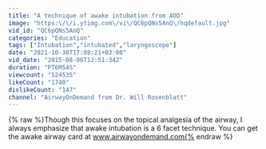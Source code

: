 ```yaml
---
title: "A technique of awake intubation from AOD"
image: "https:\/\/i.ytimg.com\/vi\/QC6pQNs5AnQ\/hqdefault.jpg"
vid_id: "QC6pQNs5AnQ"
categories: "Education"
tags: ["Intubation","intubated","laryngoscope"]
date: "2021-10-30T17:08:21+03:00"
vid_date: "2015-08-06T12:51:34Z"
duration: "PT6M54S"
viewcount: "524535"
likeCount: "1740"
dislikeCount: "147"
channel: "AirwayOnDemand from Dr. Will Rosenblatt"
---
```

{% raw %}Though this focuses on the topical analgesia of the airway, I always emphasize that awake intubation is a 6 facet technique.  You can get the awake airway card at www.airwayondemand.com{% endraw %}
